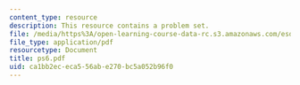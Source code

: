 ```yaml
---
content_type: resource
description: This resource contains a problem set.
file: /media/https%3A/open-learning-course-data-rc.s3.amazonaws.com/esd-86-models-data-and-inference-for-socio-technical-systems-spring-2007/ca1bb2ececa556abe270bc5a052b96f0_ps6.pdf
file_type: application/pdf
resourcetype: Document
title: ps6.pdf
uid: ca1bb2ec-eca5-56ab-e270-bc5a052b96f0
---
```

